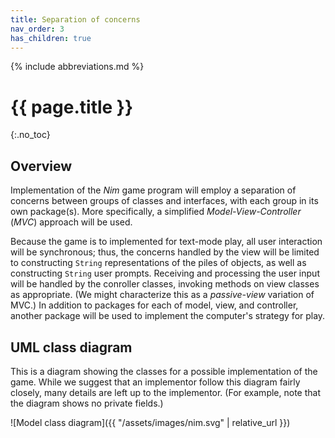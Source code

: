 ```yaml
---
title: Separation of concerns
nav_order: 3
has_children: true
---
```


{% include abbreviations.md %}

# {{ page.title }}
{:.no_toc}

## Overview

Implementation of the _Nim_ game program will employ a separation of concerns between groups of classes and interfaces, with each group in its own package(s). More specifically, a simplified _Model-View-Controller_ (_MVC_) approach will be used.

Because the game is to implemented for text-mode play, all user interaction will be synchronous; thus, the concerns handled by the view will be limited to constructing `String` representations of the piles of objects, as well as constructing `String` user prompts. Receiving and processing the user input will be handled by the conroller classes, invoking methods on view classes as appropriate. (We might characterize this as a _passive-view_ variation of MVC.)
In addition to packages for each of model, view, and controller, another package will be used to implement the computer's strategy for play.

## UML class diagram

This is a diagram showing the classes for a possible implementation of the game. While we suggest that an implementor follow this diagram fairly closely, many details are left up to the implementor. (For example, note that the diagram shows no private fields.)

![Model class diagram]({{ "/assets/images/nim.svg" | relative_url }})